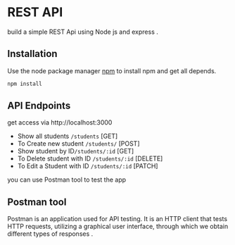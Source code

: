 # REST API

build a simple REST Api using Node js and express .

## Installation

Use the node package manager [npm](https://www.npmjs.com/) to install npm and get all depends.

```bash
npm install 
```

## API Endpoints

get access via http://localhost:3000

- Show all students `/students` [GET]
- To Create new student `/students/` [POST] 
- Show student by ID`/students/:id` [GET]
- To Delete student with ID `/students/:id` [DELETE] 
- To Edit a Student with ID `/students/:id` [PATCH]
 
you can use Postman tool to test the app

## Postman tool
Postman is an application used for API testing. It is an HTTP client that tests HTTP requests, utilizing a graphical user interface, through which we obtain different types of responses .
